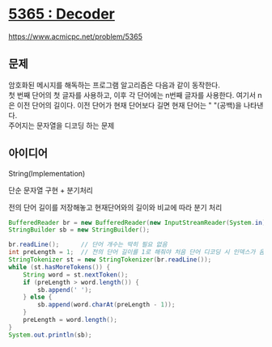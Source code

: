 # [5365 : Decoder](https://www.acmicpc.net/problem/5365)
https://www.acmicpc.net/problem/5365

## 문제
암호화된 메시지를 해독하는 프로그램 알고리즘은 다음과 같이 동작한다.  
첫 번째 단어의 첫 글자를 사용하고, 이후 각 단어에는 n번째 글자를 사용한다. 여기서 n은 이전 단어의 길이다. 이전 단어가 현재 단어보다 길면 현재 단어는 " "(공백)을 나타낸다.  
주어지는 문자열을 디코딩 하는 문제

## 아이디어
String(Implementation)

단순 문자열 구현 + 분기처리

전의 단어 길이를 저장해놓고 현재단어와의 길이와 비교에 따라 분기 처리
```java
BufferedReader br = new BufferedReader(new InputStreamReader(System.in));
StringBuilder sb = new StringBuilder();

br.readLine();      // 단어 개수는 딱히 필요 없음
int preLength = 1;  // 전의 단어 길이를 1로 해줘야 처음 단어 디코딩 시 인덱스가 음수가 되지 않음
StringTokenizer st = new StringTokenizer(br.readLine());
while (st.hasMoreTokens()) {
    String word = st.nextToken();
    if (preLength > word.length()) {
        sb.append(' ');
    } else {
        sb.append(word.charAt(preLength - 1));
    }
    preLength = word.length();
}
System.out.println(sb);
```